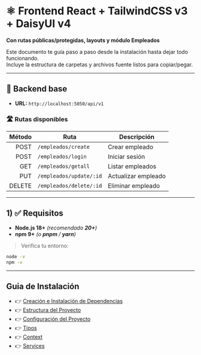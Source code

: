 # ⚛️ Frontend React + TailwindCSS v3 + DaisyUI v4  
**Con rutas públicas/protegidas, layouts y módulo Empleados**

Este documento te guía paso a paso desde la instalación hasta dejar todo funcionando.  
Incluye la estructura de carpetas y archivos fuente listos para copiar/pegar.

---

## 🔗 Backend base
- **URL:** `http://localhost:5050/api/v1`

### 🛣️ Rutas disponibles
| Método | Ruta                          | Descripción                  |
|-------:|-------------------------------|------------------------------|
| POST   | `/empleados/create`           | Crear empleado               |
| POST   | `/empleados/login`            | Iniciar sesión               |
| GET    | `/empleados/getall`           | Listar empleados             |
| PUT    | `/empleados/update/:id`       | Actualizar empleado          |
| DELETE | `/empleados/delete/:id`       | Eliminar empleado            |

---

## 1) ✅ Requisitos

- **Node.js 18+** *(recomendado **20+**)*
- **npm 9+** *(o **pnpm** / **yarn**)*

> Verifica tu entorno:
```bash
node -v
npm -v
```

---

## Guia de Instalación

- 👉 [Creación e Instalación de Dependencias](./Instalacion/Dependencias.md)
- 👉 [Estructura del Proyecto](./Estructura/Estructura.md)
- 👉 [Configuración del Proyecto](./Configuracion/Configuracion.md)
- 👉 [Tipos](./src/types/Empleado.md)
- 👉 [Context](./src/context/AuthContext.md)
- 👉 [Services](./src/services/)